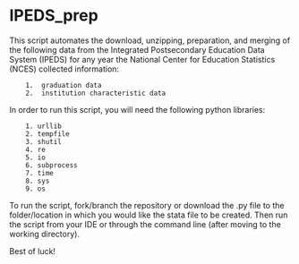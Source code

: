 # IPEDS_prep
This script automates the download, unzipping, preparation, and merging of the following data from the Integrated Postsecondary Education Data System (IPEDS) for any year the National Center for Education Statistics (NCES) collected information:

        1.  graduation data
        2.  institution characteristic data


In order to run this script, you will need the following python libraries:

        1. urllib
        2. tempfile
        3. shutil
        4. re
        5. io
        6. subprocess
        7. time
        8. sys
        9. os


To run the script, fork/branch the repository or download the .py file to the folder/location in which you would like the stata file to be created. Then run the script from your IDE or through the command line (after moving to the working directory).

Best of luck!
